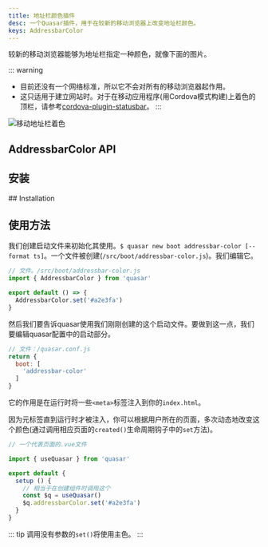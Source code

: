 ```yaml
---
title: 地址栏颜色插件
desc: 一个Quasar插件，用于在较新的移动浏览器上改变地址栏颜色。
keys: AddressbarColor
---
```

较新的移动浏览器能够为地址栏指定一种颜色，就像下面的图片。

::: warning
* 目前还没有一个网络标准，所以它不会对所有的移动浏览器起作用。
* 这只适用于建立网站时。对于在移动应用程序(用Cordova模式构建)上着色的顶栏，请参考[cordova-plugin-statusbar](https://cordova.apache.org/docs/en/latest/reference/cordova-plugin-statusbar/)。
:::

![移动地址栏着色](https://cdn.quasar.dev/img/mobile-address-bar-colors.jpg "移动地址栏着色")

## AddressbarColor API

<doc-api file="AddressbarColor" />

## 安装

<doc-installation plugins="AddressbarColor" /> ## Installation

## 使用方法

我们创建启动文件来初始化其使用。`$ quasar new boot addressbar-color [--format ts]`。一个文件被创建(`/src/boot/addressbar-color.js`)。我们编辑它。

```js
// 文件。/src/boot/addressbar-color.js
import { AddressbarColor } from 'quasar'

export default () => {
  AddressbarColor.set('#a2e3fa')
}
```

然后我们要告诉quasar使用我们刚刚创建的这个启动文件。要做到这一点，我们要编辑quasar配置中的启动部分。
```js
// 文件：/quasar.conf.js
return {
  boot: [
    'addressbar-color'
  ]
}
```

它的作用是在运行时将一些`<meta>`标签注入到你的`index.html`。

因为元标签直到运行时才被注入，你可以根据用户所在的页面，多次动态地改变这个颜色(通过调用相应页面的`created()`生命周期钩子中的`set`方法)。


```js
// 一个代表页面的.vue文件

import { useQuasar } from 'quasar'

export default {
  setup () {
    // 相当于在创建组件时调用这个
    const $q = useQuasar()
    $q.addressbarColor.set('#a2e3fa')
  }
}
```

::: tip
调用没有参数的`set()`将使用主色。
:::
